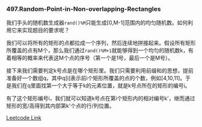 ### 497.Random-Point-in-Non-overlapping-Rectangles

我们手头的随机数生成器```rand()%M```只能生成[0,M-1]范围内的均匀随机数。如何利用它来实现题目的要求呢？

我们可以将所有的矩形的点都拉成一个序列，然后连续地拼接起来。假设所有矩形所覆盖的点有M个，那么我们通过```rand()%M+1```就能够得到一个均匀的随机数k，有着相等的概率来代表这M个点的序号（第一个是1号，最后一个是M号）。

接下来我们需要判定k号点是在哪个矩形里。我们只需要利用前缀和的思想，提前准备好一个数组q，其中q[i]表示前i个矩形所覆盖的点的个数，例如[4,10,11]。于是我们在q里面找第一个大于等于k的元素位置，就是k号点所在的矩形的编号i。

有了这个矩形编号i，我们就可以知道k号点在第i个矩形内的相对编号k'，继而通过矩形的宽/高得到其内部第k'个点的行/列位置。


[Leetcode Link](https://leetcode.com/problems/random-point-in-non-overlapping-rectangles)